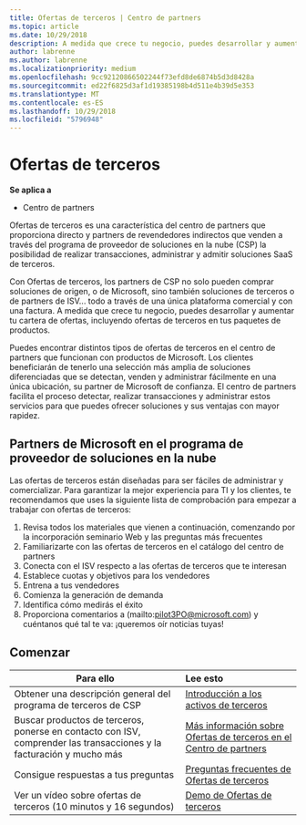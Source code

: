 ```yaml
---
title: Ofertas de terceros | Centro de partners
ms.topic: article
ms.date: 10/29/2018
description: A medida que crece tu negocio, puedes desarrollar y aumentar tu cartera de ofertas, incluidas las ofertas de terceros en los paquetes de producto.
author: labrenne
ms.author: labrenne
ms.localizationpriority: medium
ms.openlocfilehash: 9cc92120866502244f73efd8de6874b5d3d8428a
ms.sourcegitcommit: ed22f6825d3af1d19385198b4d511e4b39d5e353
ms.translationtype: MT
ms.contentlocale: es-ES
ms.lasthandoff: 10/29/2018
ms.locfileid: "5796948"
---
```

# <a name="third-party-offers"></a>Ofertas de terceros 

**Se aplica a**

- Centro de partners

Ofertas de terceros es una característica del centro de partners que proporciona directo y partners de revendedores indirectos que venden a través del programa de proveedor de soluciones en la nube (CSP) la posibilidad de realizar transacciones, administrar y admitir soluciones SaaS de terceros.  

Con Ofertas de terceros, los partners de CSP no solo pueden comprar soluciones de origen, o de Microsoft, sino también soluciones de terceros o de partners de ISV... todo a través de una única plataforma comercial y con una factura.  A medida que crece tu negocio, puedes desarrollar y aumentar tu cartera de ofertas, incluyendo ofertas de terceros en tus paquetes de productos. 

Puedes encontrar distintos tipos de ofertas de terceros en el centro de partners que funcionan con productos de Microsoft. Los clientes beneficiarán de tenerlo una selección más amplia de soluciones diferenciadas que se detectan, venden y administrar fácilmente en una única ubicación, su partner de Microsoft de confianza. El centro de partners facilita el proceso detectar, realizar transacciones y administrar estos servicios para que puedes ofrecer soluciones y sus ventajas con mayor rapidez.

## <a name="microsoft-partners-in-the-cloud-solution-provider-program"></a>Partners de Microsoft en el programa de proveedor de soluciones en la nube

Las ofertas de terceros están diseñadas para ser fáciles de administrar y comercializar. Para garantizar la mejor experiencia para TI y los clientes, te recomendamos que uses la siguiente lista de comprobación para empezar a trabajar con ofertas de terceros:

1. Revisa todos los materiales que vienen a continuación, comenzando por la incorporación seminario Web y las preguntas más frecuentes
2. Familiarizarte con las ofertas de terceros en el catálogo del centro de partners
3. Conecta con el ISV respecto a las ofertas de terceros que te interesan
4. Establece cuotas y objetivos para los vendedores
5. Entrena a tus vendedores
6. Comienza la generación de demanda
7. Identifica cómo medirás el éxito
8. Proporciona comentarios a (mailto:pilot3PO@microsoft.com) y cuéntanos qué tal te va: ¡queremos oír noticias tuyas!

## <a name="get-started"></a>Comenzar 

|**Para ello**   |**Lee esto**   |
|------------------|:--------------------|
|Obtener una descripción general del programa de terceros de CSP  |[Introducción a los activos de terceros]( http://assetsprod.microsoft.com/mpn/third-party-offers-overview.pptx)|
|Buscar productos de terceros, ponerse en contacto con ISV, comprender las transacciones y la facturación y mucho más| [Más información sobre Ofertas de terceros en el Centro de partners](third-party-help.md) |
|Consigue respuestas a tus preguntas| [Preguntas frecuentes de Ofertas de terceros](http://assetsprod.microsoft.com/mpn/third-party-offers-faq.docx) |
|Ver un vídeo sobre ofertas de terceros (10 minutos y 16 segundos)   |[Demo de Ofertas de terceros](http://assetsprod.microsoft.com/mpn/third-party-offers-demo.wma)|


